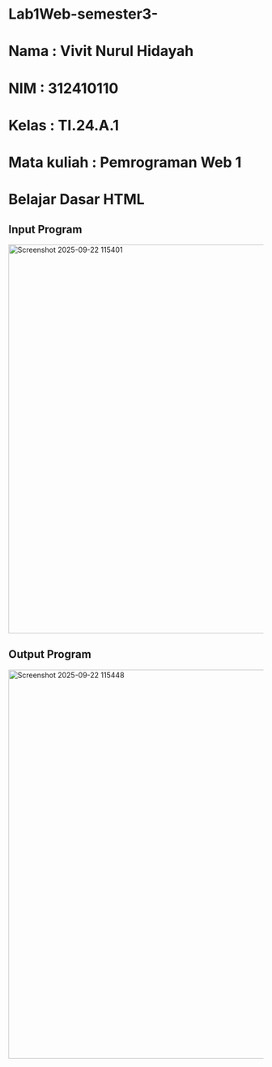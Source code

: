 # Lab1Web-semester3-
# Nama : Vivit Nurul Hidayah 
# NIM : 312410110 
# Kelas : TI.24.A.1 
# Mata kuliah : Pemrograman Web 1

# Belajar Dasar HTML

## Input Program 

<img width="1366" height="768" alt="Screenshot 2025-09-22 115401" src="https://github.com/user-attachments/assets/05a07062-f0a5-451d-9e6b-72312c24a980" />

## Output Program 

<img width="1366" height="768" alt="Screenshot 2025-09-22 115448" src="https://github.com/user-attachments/assets/4617b7af-6b36-43f9-a833-5b5b870a7ac2" />



